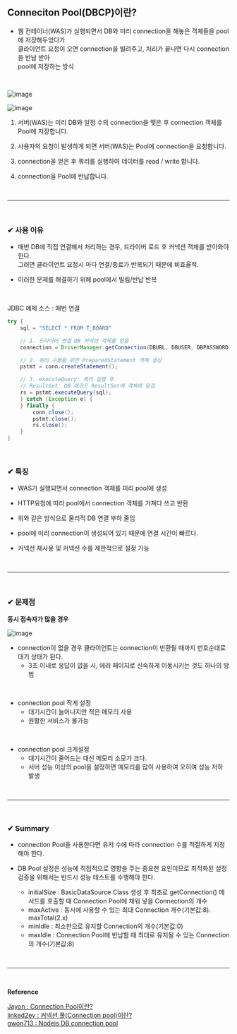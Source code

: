  ## Conneciton Pool(DBCP)이란?
 - 웹 컨테이너(WAS)가 실행되면서 DB와 미리 connection을 해놓은 객체들을 pool에 저장해두었다가<br>
 클라이언트 요청이 오면 connection을 빌려주고, 처리가 끝나면 다시 connection을 반납 받아<br>
 pool에 저장하는 방식
<br>

![image](https://github.com/yejun95/Today-I-Learn/assets/121341413/646f5b5e-c6b9-47b5-b06f-026e2df1295f)
<br>

![image](https://github.com/yejun95/Today-I-Learn/assets/121341413/5a296fde-5806-4e8c-bd47-3236a78916b5)
<br>

1. 서버(WAS)는 미리 DB와 일정 수의 connection을 맺은 후 connection 객체를 Pool에 저장합니다.

2. 사용자의 요청이 발생하게 되면 서버(WAS)는 Pool에 connection을 요청합니다.

3. connection을 얻은 후 쿼리를 실행하여 데이터를 read / write 합니다.

4. connection을 Pool에 반납합니다.
<br>
<hr>
<br>

### ✔ 사용 이유

- 매번 DB에 직접 연결해서 처리하는 경우, 드라이버 로드 후 커넥션 객체를 받아와야 한다.<br>
그러면 클라이언트 요청시 마다 연결/종료가 반복되기 때문에 비효율적.

- 이러한 문제를 해결하기 위해 pool에서 빌림/반납 반복
<br>

JDBC 예제 소스 : 매번 연결
```java
try {
    sql = "SELECT * FROM T_BOARD"

    // 1. 드라이버 연결 DB 커넥션 객체를 얻음
    connection = DriverManager.getConnection(DBURL, DBUSER, DBPASSWORD);

    // 2. 쿼리 수행을 위한 PreparedStatement 객체 생성
    pstmt = conn.createStatement();

    // 3. executeQuery: 쿼리 실행 후
    // ResultSet: DB 레코드 ResultSet에 객체에 담김
    rs = pstmt.executeQuery(sql);
    } catch (Exception e) {
    } finally {
        conn.close();
        pstmt.close();
        rs.close();
    }
}
```
<br>

### ✔ 특징
- WAS가 실행되면서 connection 객체를 미리 pool에 생성
 
- HTTP요청에 따라 pool에서 connection 객체를 가져다 쓰고 반환
 
- 위와 같은 방식으로 물리적 DB 연결 부하 줄임
 
- pool에 미리 connection이 생성되어 있기 때문에 연결 시간이 빠르다.
 
- 커넥션 재사용 및 커넥션 수를 제한적으로 설정 가능
<br>
<hr>
<br>

### ✔ 문제점
**동시 접속자가 많을 경우**
<br>

![image](https://github.com/yejun95/Today-I-Learn/assets/121341413/21701ced-f414-4077-b927-d54397d523bb)
<br>

- connection이 없을 경우 클라이언트는 connection이 반환될 때까지 번호순대로 대기 상태가 된다.
  - 3초 이내로 응답이 없을 시, 에러 페이지로 신속하게 이동시키는 것도 하나의 방법
 <br>
 
- connection pool 작게 설정
  - 대기시간이 늘어나지만 적은 메모리 사용
  - 원활한 서비스가 불가능
<br>

- connection pool 크게설정
  - 대기시간이 줄어드는 대신 메모리 소모가 크다.
  - 서버 성능 이상의 pool을 설정하면 메모리를 많이 사용하여 오히여 성능 저하 발생
<br>
<hr>
<br>

### ✔ Summary
- connection Pool을 사용한다면 유저 수에 따라 connection 수를 적절하게 지정해야 한다.
 
- DB Pool 설정은 성능에 직접적으로 영향을 주는 중요한 요인이므로 최적화된 설정 검증을 위해서는 반드시 성능 테스트를 수행해야 한다.
  - initialSize	: BasicDataSource Class 생성 후 최초로 getConnection() 메서드를 호출할 때 Connection Pool에 채워 넣을 Connection의 개수
  - maxActive	: 동시에 사용할 수 있는 최대 Connection 개수(기본값:8). maxTotal(2.x)
  - minIdle	: 최소한으로 유지할 Connection의 개수(기본값:0)
  - maxIdle	: Connection Pool에 반납할 때 최대로 유지될 수 있는 Connection의 개수(기본값:8)
<br>
<hr>
<br>

**Reference**<br>

[Jayon : Connection Pool이란?](https://steady-coding.tistory.com/564)<br>
[linked2ev : 커넥션 풀(Connection pool)이란?](https://linked2ev.github.io/spring/2019/08/14/Spring-3-%EC%BB%A4%EB%84%A5%EC%85%98-%ED%92%80%EC%9D%B4%EB%9E%80/)<br>
[gwon713 : Nodejs DB connection pool](https://velog.io/@gwon713/Nodejs-MySQL-DB-connection-pool)
